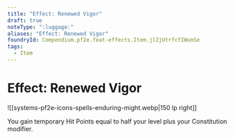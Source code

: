 ```yaml
---
title: "Effect: Renewed Vigor"
draft: true
noteType: ":luggage:"
aliases: "Effect: Renewed Vigor"
foundryId: Compendium.pf2e.feat-effects.Item.jlZjUtrfcfIWumSe
tags:
  - Item
---
```


# Effect: Renewed Vigor
![[systems-pf2e-icons-spells-enduring-might.webp|150 lp right]]

You gain temporary Hit Points equal to half your level plus your Constitution modifier.
